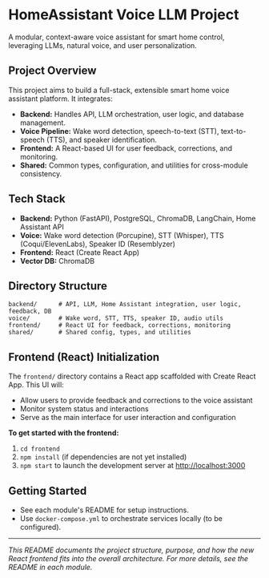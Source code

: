 # HomeAssistant Voice LLM Project

A modular, context-aware voice assistant for smart home control, leveraging LLMs, natural voice, and user personalization.

## Project Overview
This project aims to build a full-stack, extensible smart home voice assistant platform. It integrates:
- **Backend:** Handles API, LLM orchestration, user logic, and database management.
- **Voice Pipeline:** Wake word detection, speech-to-text (STT), text-to-speech (TTS), and speaker identification.
- **Frontend:** A React-based UI for user feedback, corrections, and monitoring.
- **Shared:** Common types, configuration, and utilities for cross-module consistency.

## Tech Stack
- **Backend:** Python (FastAPI), PostgreSQL, ChromaDB, LangChain, Home Assistant API
- **Voice:** Wake word detection (Porcupine), STT (Whisper), TTS (Coqui/ElevenLabs), Speaker ID (Resemblyzer)
- **Frontend:** React (Create React App)
- **Vector DB:** ChromaDB

## Directory Structure
```
backend/      # API, LLM, Home Assistant integration, user logic, feedback, DB
voice/        # Wake word, STT, TTS, speaker ID, audio utils
frontend/     # React UI for feedback, corrections, monitoring
shared/       # Shared config, types, and utilities
```

## Frontend (React) Initialization
The `frontend/` directory contains a React app scaffolded with Create React App. This UI will:
- Allow users to provide feedback and corrections to the voice assistant
- Monitor system status and interactions
- Serve as the main interface for user interaction and configuration

**To get started with the frontend:**
1. `cd frontend`
2. `npm install` (if dependencies are not yet installed)
3. `npm start` to launch the development server at [http://localhost:3000](http://localhost:3000)

## Getting Started
- See each module's README for setup instructions.
- Use `docker-compose.yml` to orchestrate services locally (to be configured).

---

*This README documents the project structure, purpose, and how the new React frontend fits into the overall architecture. For more details, see the README in each module.*
